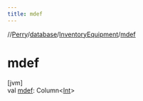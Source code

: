 ```yaml
---
title: mdef
---
```

//[Perry](../../../index.html)/[database](../index.html)/[InventoryEquipment](index.html)/[mdef](mdef.html)



# mdef



[jvm]\
val [mdef](mdef.html): Column<[Int](https://kotlinlang.org/api/latest/jvm/stdlib/kotlin/-int/index.html)>




